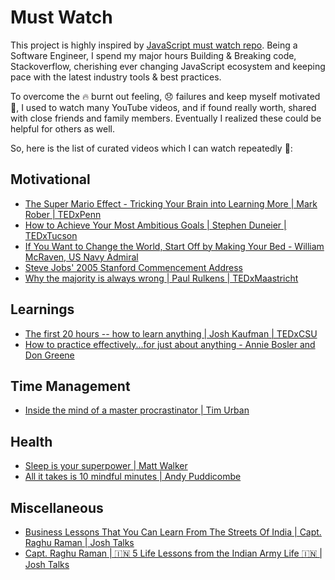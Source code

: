# Must Watch

This project is highly inspired by [JavaScript must watch repo](https://github.com/bolshchikov/js-must-watch). Being a Software Engineer, I spend my major hours Building & Breaking code, Stackoverflow, cherishing ever changing JavaScript ecosystem and keeping pace with the latest industry tools & best practices.

To overcome the 🔥 burnt out feeling, 😞 failures and keep myself motivated 🚀, I used to watch many YouTube videos, and if found really worth, shared with close friends and family members. Eventually I realized these could be helpful for others as well.

So, here is the list of curated videos which I can watch repeatedly 🔁:

## Motivational
* [The Super Mario Effect - Tricking Your Brain into Learning More | Mark Rober | TEDxPenn](https://www.youtube.com/watch?v=9vJRopau0g0)
* [How to Achieve Your Most Ambitious Goals | Stephen Duneier | TEDxTucson](https://www.youtube.com/watch?v=TQMbvJNRpLE)
* [If You Want to Change the World, Start Off by Making Your Bed - William McRaven, US Navy Admiral](https://www.youtube.com/watch?v=3sK3wJAxGfs)
* [Steve Jobs' 2005 Stanford Commencement Address](https://www.youtube.com/watch?v=UF8uR6Z6KLc)
* [Why the majority is always wrong | Paul Rulkens | TEDxMaastricht](https://www.youtube.com/watch?v=VNGFep6rncY)


## Learnings
* [The first 20 hours -- how to learn anything | Josh Kaufman | TEDxCSU](https://www.youtube.com/watch?v=5MgBikgcWnY)
* [How to practice effectively...for just about anything - Annie Bosler and Don Greene](https://www.youtube.com/watch?v=f2O6mQkFiiw)


## Time Management
* [Inside the mind of a master procrastinator | Tim Urban](https://www.youtube.com/watch?v=arj7oStGLkU&t=1s)


## Health 
* [Sleep is your superpower | Matt Walker](https://www.youtube.com/watch?v=5MuIMqhT8DM)
* [All it takes is 10 mindful minutes | Andy Puddicombe](https://www.youtube.com/watch?v=qzR62JJCMBQ)


## Miscellaneous
* [Business Lessons That You Can Learn From The Streets Of India | Capt. Raghu Raman | Josh Talks](https://www.youtube.com/watch?v=12eD3K5Peu8)
* [Capt. Raghu Raman | 🇮🇳 5 Life Lessons from the Indian Army Life 🇮🇳 | Josh Talks](https://www.youtube.com/watch?v=XRQuZfvAHPw)
